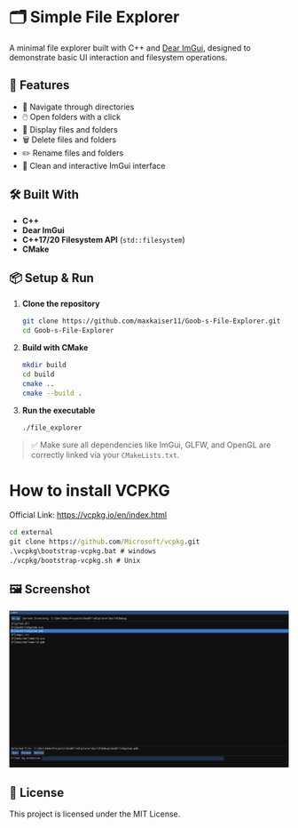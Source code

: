 # 🗂️ Simple File Explorer

A minimal file explorer built with C++ and [Dear ImGui](https://github.com/ocornut/imgui), designed to demonstrate basic UI interaction and filesystem operations.

## 🚀 Features

- 📁 Navigate through directories
- 🖱️ Open folders with a click
- 📄 Display files and folders
- 🗑️ Delete files and folders
- ✏️ Rename files and folders
- 🧭 Clean and interactive ImGui interface

## 🛠️ Built With

- **C++**
- **Dear ImGui**
- **C++17/20 Filesystem API** (`std::filesystem`)
- **CMake**

## 📦 Setup & Run

1. **Clone the repository**
   ```bash
   git clone https://github.com/maxkaiser11/Goob-s-File-Explorer.git
   cd Goob-s-File-Explorer
   ```

2. **Build with CMake**
   ```bash
   mkdir build
   cd build
   cmake ..
   cmake --build .
   ```

3. **Run the executable**
   ```bash
   ./file_explorer
   ```

> ✅ Make sure all dependencies like ImGui, GLFW, and OpenGL are correctly linked via your `CMakeLists.txt`.
>
# How to install VCPKG

Official Link: <https://vcpkg.io/en/index.html>

```cmd
cd external
git clone https://github.com/Microsoft/vcpkg.git
.\vcpkg\bootstrap-vcpkg.bat # windows
./vcpkg/bootstrap-vcpkg.sh # Unix
```


## 🖼️ Screenshot

![screenshot](screenshot.png)

## 📄 License

This project is licensed under the MIT License.


